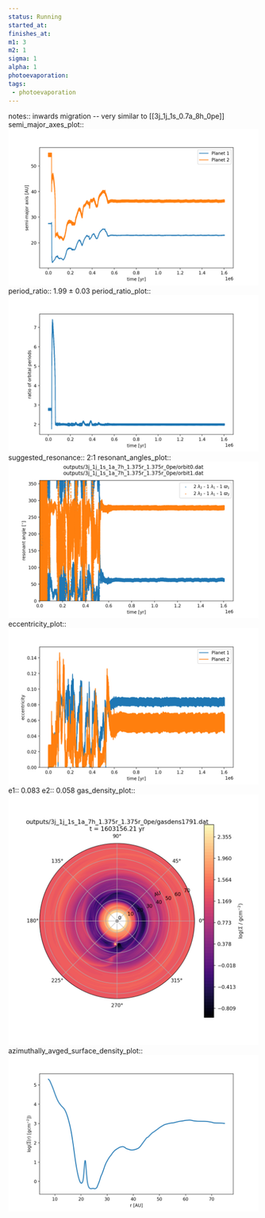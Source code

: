 ```yaml
---
status: Running
started_at: 
finishes_at: 
m1: 3
m2: 1
sigma: 1
alpha: 1
photoevaporation: 
tags:
 - photoevaporation
---
```


notes:: inwards migration -- very similar to [[3j_1j_1s_0.7a_8h_0pe]]
semi_major_axes_plot:: ![semi_major_axes_3j_1j_1s_1a_7h_1.375r_1.375r_0pe.png](plots/semi_major_axes/semi_major_axes_3j_1j_1s_1a_7h_1.375r_1.375r_0pe.png)
period_ratio:: 1.99 ± 0.03
period_ratio_plot:: ![period_ratio_3j_1j_1s_1a_7h_1.375r_1.375r_0pe.png](plots/period_ratio/period_ratio_3j_1j_1s_1a_7h_1.375r_1.375r_0pe.png)
suggested_resonance:: 2:1
resonant_angles_plot:: ![resonant_angles_3j_1j_1s_1a_7h_1.375r_1.375r_0pe.png](plots/resonant_angles/resonant_angles_3j_1j_1s_1a_7h_1.375r_1.375r_0pe.png)
eccentricity_plot:: ![eccentricity_3j_1j_1s_1a_7h_1.375r_1.375r_0pe.png](plots/eccentricity/eccentricity_3j_1j_1s_1a_7h_1.375r_1.375r_0pe.png)
e1:: 0.083
e2:: 0.058
gas_density_plot:: ![gas_density_3j_1j_1s_1a_7h_1.375r_1.375r_0pe.png](plots/gas_density/gas_density_3j_1j_1s_1a_7h_1.375r_1.375r_0pe.png)
azimuthally_avged_surface_density_plot:: ![azimuthally_avged_surface_density_3j_1j_1s_1a_7h_1.375r_1.375r_0pe.png](plots/azimuthally_avged_surface_density/azimuthally_avged_surface_density_3j_1j_1s_1a_7h_1.375r_1.375r_0pe.png)
